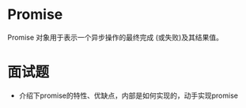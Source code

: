 # Promise

Promise 对象用于表示一个异步操作的最终完成 (或失败)及其结果值。


# 面试题

- 介绍下promise的特性、优缺点，内部是如何实现的，动手实现promise

